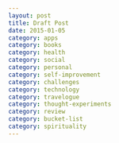```yaml
---
layout: post
title: Draft Post
date: 2015-01-05
category: apps
category: books
category: health
category: social
category: personal
category: self-improvement
category: challenges
category: technology
category: travelogue
category: thought-experiments
category: review
category: bucket-list
category: spirituality
---
```


